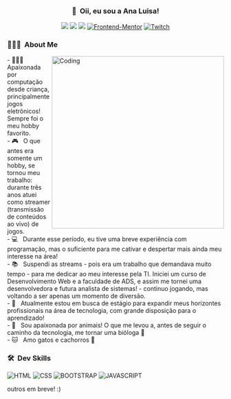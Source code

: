 <h3 align="center">👋 &nbsp;Oii, eu sou a Ana Luisa! </h3>
<p align="center">
<a href="https://www.instagram.com/analufav"><img src="https://img.shields.io/badge/Instagram-E4405F?style=for-the-badge&logo=instagram&logoColor=white"/></a>
<a href="https://www.linkedin.com/in/analuisafav"><img src="https://img.shields.io/badge/LinkedIn-0077B5?style=for-the-badge&logo=linkedin&logoColor=white"/></a>
<a href="mailto:analuisafav@gmail.com"><img src="https://img.shields.io/badge/gmail-D14836?style=for-the-badge&logo=gmail&logoColor=white"/></a>
<a href="https://www.frontendmentor.io/profile/AnaLuisaFav" target="_blank"><img src="https://img.shields.io/badge/FEM%20Profile-f8f9f8?style=for-the-badge&logo=Frontend-Mentor&logoColor=black" alt="Frontend-Mentor"></a>
<a href="https://www.twitch.tv/annielugames" target="_blank"><img src="https://img.shields.io/badge/Twitch-6441a5?style=for-the-badge&logo=twitch&logoColor=white" alt="Twitch"></a>

</p>

<h3> 👩🏻‍💻 &nbsp;About Me </h3>
<img align="right" alt="Coding" width="400" src="https://i.pinimg.com/originals/e7/26/c7/e726c74ac081eed50feee1433d12c998.gif" />
- 👩🏻‍💻 &nbsp; Apaixonada por computação desde criança, principalmente jogos eletrônicos! Sempre foi o meu hobby favorito.<br> 
- 🎮 &nbsp; O que antes era somente um hobby, se tornou meu trabalho: durante três anos atuei como streamer (transmissão de conteúdos ao vivo) de jogos. <br>
- 💻 &nbsp; Durante esse período, eu tive uma breve experiência com programação, mas o suficiente para me cativar e despertar mais ainda meu interesse na área! <br>
- 📚 &nbsp; Suspendi as streams - pois era um trabalho que demandava muito tempo - para me dedicar ao meu interesse pela TI. Iniciei um curso de Desenvolvimento Web e a faculdade de ADS, e assim me tornei uma desenvolvedora e futura analista de sistemas! - continuo jogando, mas voltando a ser apenas um momento de diversão. <br>
- 🎯 &nbsp; Atualmente estou em busca de estágio para expandir meus horizontes profissionais na área de tecnologia, com grande disposição para o aprendizado! <br>
- 🦋 &nbsp; Sou apaixonada por animais! O que me levou a, antes de seguir o caminho da tecnologia, me tornar uma bióloga 💚<br>
- 🐱 &nbsp; Amo gatos e cachorros 🐶 



<h3> 🛠 &nbsp;Dev Skills</h3>

![HTML](https://img.shields.io/badge/HTML-239120?style=for-the-badge&logo=html5&logoColor=white)
![CSS](https://img.shields.io/badge/CSS-3498DB?&style=for-the-badge&logo=css3&logoColor=white)
![BOOTSTRAP](https://img.shields.io/badge/Bootstrap-563D7C?style=for-the-badge&logo=bootstrap&logoColor=white)
![JAVASCRIPT](https://img.shields.io/badge/JavaScript-F7DF1E?style=for-the-badge&logo=javascript&logoColor=black)

outros em breve! :)
